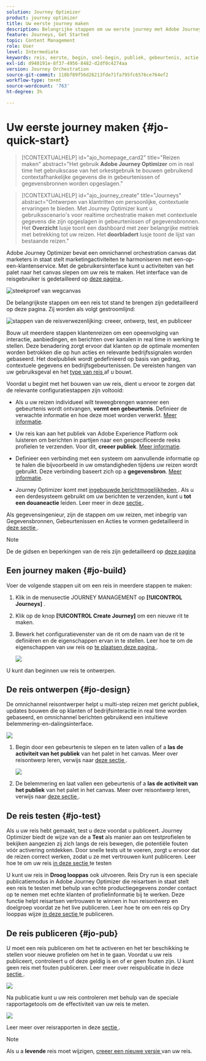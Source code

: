 ```yaml
---
solution: Journey Optimizer
product: journey optimizer
title: Uw eerste journey maken
description: Belangrijke stappen om uw eerste journey met Adobe Journey Optimizer te bouwen
feature: Journeys, Get Started
topic: Content Management
role: User
level: Intermediate
keywords: reis, eerste, begin, snel-begin, publiek, gebeurtenis, actie
exl-id: d940191e-8f37-4956-8482-d2df0c4274aa
version: Journey Orchestration
source-git-commit: 118bf89f56d26213fde71fa795fc6576ce764ef2
workflow-type: tm+mt
source-wordcount: '763'
ht-degree: 3%

---
```


# Uw eerste journey maken {#jo-quick-start}

>[!CONTEXTUALHELP]
>id="ajo_homepage_card2"
>title="Reizen maken"
>abstract="Het gebruik **Adobe Journey Optimizer** om in real time het gebruikscase van het orkestgebruik te bouwen gebruikend contextafhankelijke gegevens die in gebeurtenissen of gegevensbronnen worden opgeslagen."

>[!CONTEXTUALHELP]
>id="ajo_journey_create"
>title="Journeys"
>abstract="Ontwerpen van klantritten om persoonlijke, contextuele ervaringen te bieden. Met Journey Optimizer kunt u gebruiksscenario&#39;s voor realtime orchestratie maken met contextuele gegevens die zijn opgeslagen in gebeurtenissen of gegevensbronnen. Het **Overzicht** lusje toont een dashboard met zeer belangrijke metriek met betrekking tot uw reizen. Het **doorbladert** lusje toont de lijst van bestaande reizen."

Adobe Journey Optimizer bevat een omnichannel orchestration canvas dat marketers in staat stelt marketingactiviteiten te harmoniseren met een-op-een-klantenservice. Met de gebruikersinterface kunt u activiteiten van het palet naar het canvas slepen om uw reis te maken. Het interface van de reisgebruiker is gedetailleerd op [ deze pagina ](journey-ui.md).

![ steekproef van wegcanvas ](assets/journey38.png)

De belangrijkste stappen om een reis tot stand te brengen zijn gedetailleerd op deze pagina. Zij worden als volgt gestroomlijnd:

![ stappen van de reisverwezenlijking: creeer, ontwerp, test, en publiceer ](assets/journey-creation-process.png)


Bouw uit meerdere stappen klantenreizen om een opeenvolging van interactie, aanbiedingen, en berichten over kanalen in real time in werking te stellen. Deze benadering zorgt ervoor dat klanten op de optimale momenten worden betrokken die op hun acties en relevante bedrijfssignalen worden gebaseerd. Het doelpubliek wordt gedefinieerd op basis van gedrag, contextuele gegevens en bedrijfsgebeurtenissen. De vereisten hangen van uw gebruiksgeval en het [ type van reis ](entry-management.md#types-of-journeys) af u bouwt.

Voordat u begint met het bouwen van uw reis, dient u ervoor te zorgen dat de relevante configuratiestappen zijn voltooid:

* Als u uw reizen individueel wilt teweegbrengen wanneer een gebeurtenis wordt ontvangen, **vormt een gebeurtenis**. Definieer de verwachte informatie en hoe deze moet worden verwerkt. [Meer informatie](../event/about-events.md).

<!--   ![](assets/jo-event7bis.png)  -->

* Uw reis kan aan het publiek van Adobe Experience Platform ook luisteren om berichten in partijen naar een gespecificeerde reeks profielen te verzenden. Voor dit, **creeer publiek**. [Meer informatie](../audience/about-audiences.md).

<!--   ![](assets/segment2.png)  -->

* Definieer een verbinding met een systeem om aanvullende informatie op te halen die bijvoorbeeld in uw omstandigheden tijdens uw reizen wordt gebruikt. Deze verbinding baseert zich op a **gegevensbron**. [Meer informatie](../datasource/about-data-sources.md).

<!--   ![](assets/jo-datasource.png)  -->

* Journey Optimizer komt met [ ingebouwde berichtmogelijkheden ](../building-journeys/journeys-message.md). Als u een derdesysteem gebruikt om uw berichten te verzenden, kunt u **tot een douaneactie** leiden. Leer meer in deze [ sectie ](../action/action.md).

<!--    ![](assets/custom2.png)  -->


Als gegevensingenieur, zijn de stappen om uw reizen, met inbegrip van Gegevensbronnen, Gebeurtenissen en Acties te vormen gedetailleerd in [ deze sectie ](../configuration/about-data-sources-events-actions.md).


>[!NOTE]
>
>De de gidsen en beperkingen van de reis zijn gedetailleerd op [ deze pagina ](../start/guardrails.md)

## Een journey maken {#jo-build}

Voer de volgende stappen uit om een reis in meerdere stappen te maken:

1. Klik in de menusectie JOURNEY MANAGEMENT op **[!UICONTROL Journeys]** .

1. Klik op de knop **[!UICONTROL Create Journey]** om een nieuwe rit te maken.

1. Bewerk het configuratievenster van de rit om de naam van de rit te definiëren en de eigenschappen ervan in te stellen. Leer hoe te om de eigenschappen van uw reis op [ te plaatsen deze pagina ](journey-properties.md).

   ![](assets/jo-properties.png)

U kunt dan beginnen uw reis te ontwerpen.

## De reis ontwerpen {#jo-design}

De omnichannel reisontwerper helpt u multi-step reizen met gericht publiek, updates bouwen die op klanten of bedrijfsinteractie in real time worden gebaseerd, en omnichannel berichten gebruikend een intuïtieve belemmering-en-dalingsinterface.

![](assets/journey38.png)

1. Begin door een gebeurtenis te slepen en te laten vallen of a **las de activiteit van het publiek** van het palet in het canvas. Meer over reisontwerp leren, verwijs naar [ deze sectie ](using-the-journey-designer.md).

   ![](assets/read-segment.png)

1. De belemmering en laat vallen een gebeurtenis of a **las de activiteit van het publiek** van het palet in het canvas. Meer over reisontwerp leren, verwijs naar [ deze sectie ](using-the-journey-designer.md).

## De reis testen {#jo-test}

Als u uw reis hebt gemaakt, test u deze voordat u publiceert. Journey Optimizer biedt de wijze van de a **Test** als manier aan om testprofielen te bekijken aangezien zij zich langs de reis bewegen, die potentiële fouten vóór activering ontdekken. Door snelle tests uit te voeren, zorgt u ervoor dat de reizen correct werken, zodat u ze met vertrouwen kunt publiceren. Leer hoe te om uw reis [ in deze sectie ](testing-the-journey.md) te testen

U kunt uw reis in **Droog looppas** ook uitvoeren. Reis Dry run is een speciale publicatiemodus in Adobe Journey Optimizer die reisartsen in staat stelt een reis te testen met behulp van echte productiegegevens zonder contact op te nemen met echte klanten of profielinformatie bij te werken. Deze functie helpt reisartsen vertrouwen te winnen in hun reisontwerp en doelgroep voordat ze het live publiceren. Leer hoe te om een reis op Dry looppas wijze [ in deze sectie ](journey-dry-run.md) te publiceren.

## De reis publiceren {#jo-pub}

U moet een reis publiceren om het te activeren en het ter beschikking te stellen voor nieuwe profielen om het in te gaan. Voordat u uw reis publiceert, controleert u of deze geldig is en of er geen fouten zijn. U kunt geen reis met fouten publiceren. Leer meer over reispublicatie in deze [ sectie ](publishing-the-journey.md).

![](assets/jo-journeyuc2_32bis.png)

Na publicatie kunt u uw reis controleren met behulp van de speciale rapportagetools om de effectiviteit van uw reis te meten.

![](assets/jo-dynamic_report_journey_12.png)

Leer meer over reisrapporten in deze [ sectie ](../reports/live-report.md).

>[!NOTE]
>
>Als u a **levende** reis moet wijzigen, [ creeer een nieuwe versie ](journey-ui.md#journey-versions) van uw reis.
